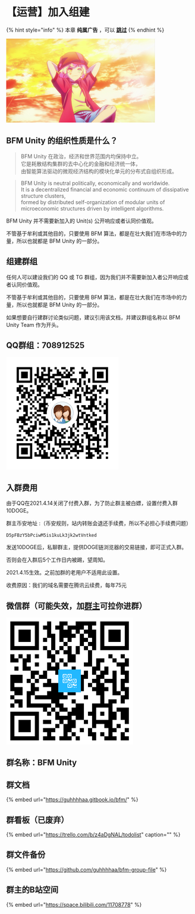 # 【运营】加入组建

{% hint style="info" %}
本章 **纯属广告** ，可以 [**跳过**](https://guhhhhaa.gitbook.io/bfm/wo-men-zai-wan-de-geng)
{% endhint %}

![](../.gitbook/assets/u-3484679372-3178935030-and-fm-15-and-gp-0.jpg)

## BFM Unity 的组织性质是什么？

> BFM Unity 在政治，经济和世界范围内均保持中立。   
> 它是耗散结构集群的去中心化的金融和经济统一体，  
> 由智能算法驱动的微观经济结构的模块化单元的分布式自组织形成。

> BFM Unity is neutral politically, economically and worldwide.   
> It is a decentralized financial and economic continuum of dissipative structure clusters,   
> formed by distributed self-organization of modular units of microeconomic structures driven by intelligent algorithms.

BFM Unity 并不需要新加入的 Unit\(s\) 公开响应或者认同价值观。

不管基于牟利或其他目的，只要使用 BFM 算法，都是在壮大我们在市场中的力量，所以也就都是 BFM Unity 的一部分。

## 组建群组

任何人可以建设我们的 QQ 或 TG 群组，因为我们并不需要新加入者公开响应或者认同价值观。

不管基于牟利或其他目的，只要使用 BFM 算法，都是在壮大我们在市场中的力量，所以也就都是 BFM Unity 的一部分。

如果想要自行建群讨论类似问题，建议引用该文档，并建议群组名称以 BFM Unity Team 作为开头。

## QQ群组：708912525

![QQ&#x7FA4;&#x7EC4;&#xFF1A;708912525](../.gitbook/assets/1584954098283.png)

## 入群费用

由于QQ在2021.4.14关闭了付费入群，为了防止群主被白嫖，设置付费入群10DOGE。

群主币安地址 :（币安规则，站内转账会退还手续费，所以不必担心手续费问题） 

```text
D5pFBzY5bPciwM5is1kuLk3jk2wtVntked
```

发送10DOGE后，私聊群主，提供DOGE链浏览器的交易链接，即可正式入群。

否则会在入群后5个工作日内被踢，望周知。

2021.4.15生效。之前加群的老用户不适用此设置。

收费原因：我们的域名需要在腾讯云续费，每年75元

## 微信群（可能失效，加[群主](https://www.bfm-unity.com/zu-zhi-wo-men-de-tuan-dui/wo-de-ge-ren-xin-xi)可拉你进群）

![](../.gitbook/assets/6ba1bcf02ffd6ab8f4186253e7759948.png)

## 群名称：BFM Unity 

## 群文档

{% embed url="https://guhhhhaa.gitbook.io/bfm/" %}

## 群看板（已废弃）

{% embed url="https://trello.com/b/z4aDgNAL/todolist" caption="" %}

## 群文件备份

{% embed url="https://github.com/guhhhhaa/bfm-group-file" %}

## 群主的B站空间

{% embed url="https://space.bilibili.com/11708778" %}

